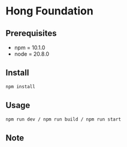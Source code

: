 # Hong Foundation #

## Prerequisites ##

- npm = 10.1.0
- node = 20.8.0

## Install ##

```sh
npm install
```

## Usage ##

```sh
npm run dev / npm run build / npm run start
```

## Note ##

  